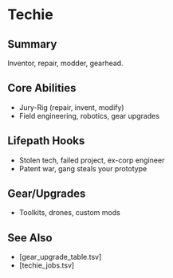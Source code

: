 # Techie

## Summary
Inventor, repair, modder, gearhead.

## Core Abilities
- Jury-Rig (repair, invent, modify)
- Field engineering, robotics, gear upgrades

## Lifepath Hooks
- Stolen tech, failed project, ex-corp engineer
- Patent war, gang steals your prototype

## Gear/Upgrades
- Toolkits, drones, custom mods

## See Also
- [gear_upgrade_table.tsv]
- [techie_jobs.tsv]